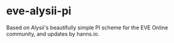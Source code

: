 # eve-alysii-pi
Based on Alysii's beautifully simple PI scheme for the EVE Online community, and updates by hanns.io.
